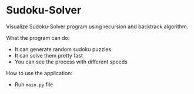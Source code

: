# Sudoku-Solver
Visualize Sudoku-Solver program using recursion and backtrack algorithm.

What the program can do:
<ul>
  <li>It can generate random sudoku puzzles</li>
  <li>It can solve them pretty fast</li>
  <li>You can see the process with different speeds</li>
</ul>

How to use the application:
* Run `main.py` file
